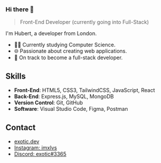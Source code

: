### Hi there 👋
> Front-End Developer (currently going into Full-Stack)

I'm Hubert, a developer from London.

   - 👨‍🎓 Currently studying Computer Science.
   - 🌐 Passionate about creating web applications.
   - 🎯 On track to become a full-stack developer.

## Skills

   - **Front-End**: HTML5, CSS3, TailwindCSS, JavaScript, React
   - **Back-End**: Express.js, MySQL, MongoDB
   - **Version Control**: Git, GitHub
   - **Software**: Visual Studio Code, Figma, Postman

## Contact
   - [exotic.dev](https://www.exotic.dev/)
   - [Instagram: imxlvs](https://www.instagram.com/imxlvs/) 
   - [Discord: exotic#3365](./)

    
<!--
**imexotic/imexotic** is a ✨ _special_ ✨ repository because its `README.md` (this file) appears on your GitHub profile.

Here are some ideas to get you started:

- 🔭 I’m currently working on ...
- 🌱 I’m currently learning ...
- 👯 I’m looking to collaborate on ...
- 🤔 I’m looking for help with ...
- 💬 Ask me about ...
- 📫 How to reach me: ...
- 😄 Pronouns: ...
- ⚡ Fun fact: ...
-->
